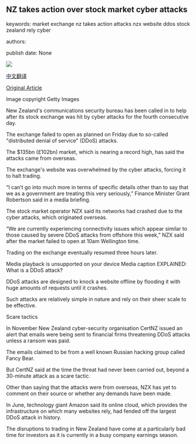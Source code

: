 ## NZ takes action over stock market cyber attacks

keywords: market exchange nz takes action attacks nzx website ddos stock zealand rely cyber

authors: 

publish date: None

![](https://ichef.bbci.co.uk/news/1024/branded_news/141EF/production/_114151428_nzxlogo.jpg)

[中文翻译](NZ%20takes%20action%20over%20stock%20market%20cyber%20attacks_zh.md)

[Original Article](https://www.bbc.com/news/business-53942907)

Image copyright Getty Images

New Zealand's communications security bureau has been called in to help after its stock exchange was hit by cyber attacks for the fourth consecutive day.

The exchange failed to open as planned on Friday due to so-called "distributed denial of service" (DDoS) attacks.

The $135bn (£102bn) market, which is nearing a record high, has said the attacks came from overseas.

The exchange's website was overwhelmed by the cyber attacks, forcing it to halt trading.

“I can’t go into much more in terms of specific details other than to say that we as a government are treating this very seriously,” Finance Minister Grant Robertson said in a media briefing.

The stock market operator NZX said its networks had crashed due to the cyber attacks, which originated overseas.

“We are currently experiencing connectivity issues which appear similar to those caused by severe DDoS attacks from offshore this week,” NZX said after the market failed to open at 10am Wellington time.

Trading on the exchange eventually resumed three hours later.

Media playback is unsupported on your device Media caption EXPLAINED: What is a DDoS attack?

DDoS attacks are designed to knock a website offline by flooding it with huge amounts of requests until it crashes.

Such attacks are relatively simple in nature and rely on their sheer scale to be effective.

Scare tactics

In November New Zealand cyber-security organisation CertNZ issued an alert that emails were being sent to financial firms threatening DDoS attacks unless a ransom was paid.

The emails claimed to be from a well known Russian hacking group called Fancy Bear.

But CertNZ said at the time the threat had never been carried out, beyond a 30-minute attack as a scare tactic.

Other than saying that the attacks were from overseas, NZX has yet to comment on their source or whether any demands have been made.

In June, technology giant Amazon said its online cloud, which provides the infrastructure on which many websites rely, had fended off the largest DDoS attack in history.

The disruptions to trading in New Zealand have come at a particularly bad time for investors as it is currently in a busy company earnings season.